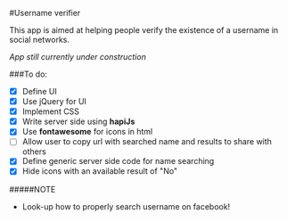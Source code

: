 #Username verifier

This app is aimed at helping people verify the existence of a username in social networks.

*App still currently under construction*  

###To do:

- [x] Define UI
- [x] Use jQuery for UI
- [x] Implement CSS
- [x] Write server side using **hapiJs**
- [x] Use **fontawesome** for icons in html
- [ ] Allow user to copy url with searched name and results to share with others
- [x] Define generic server side code for name searching
- [X] Hide icons with an available result of "No"

#####NOTE
- Look-up how to properly search username on facebook!
